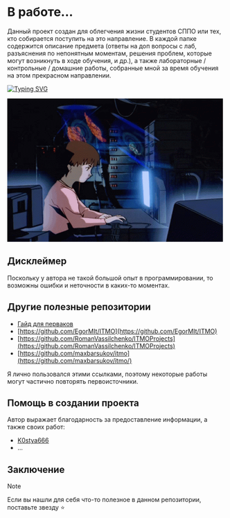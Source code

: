 # В работе...

Данный проект создан для облегчения жизни студентов СППО или тех, кто собирается поступить на это направление.
В каждой папке содержится описание предмета (ответы на доп вопросы с лаб, разъяснения по непонятным моментам, решения проблем, которые могут возникнуть в ходе обучения, и др.), а также лабораторные / контрольные / домашние работы, собранные мной за время обучения на этом прекрасном направлении.

[![Typing SVG](https://readme-typing-svg.herokuapp.com?color=%2336BCF7&width=500&lines=ИТМО+-+институт+тёплых+мужских+отношений)](https://git.io/typing-svg)

![](https://github.com/petrovviacheslav/myitmo/blob/main/materials/computer-nerds.gif)
<!---
![](https://github.com/petrovviacheslav/myitmo/blob/main/materials/cat-work-in-progress.gif)

> _(Обычный студент ВТ, которому сказали разобраться не понятно в чём, при этом он впервые узнал о такой технологии)_
-->
## Дисклеймер
Поскольку у автора не такой большой опыт в программировании, то возможны ошибки и неточности в каких-то моментах. 

## Другие полезные репозитории
- [Гайд для перваков](https://github.com/Imtjl/1st-year-guide)
- [https://github.com/EgorMIt/ITMO](https://github.com/EgorMIt/ITMO)
- [https://github.com/RomanVassilchenko/ITMOProjects](https://github.com/RomanVassilchenko/ITMOProjects)
- [https://github.com/maxbarsukov/itmo](https://github.com/maxbarsukov/itmo/)

Я лично пользовался этими ссылками, поэтому некоторые работы могут частично повторять первоисточники.

## Помощь в создании проекта
Автор выражает благодарность за предоставление информации, а также своих работ:
- [K0stya666](https://github.com/K0stya666)
- ...

## Заключение
> [!NOTE]
> Если вы нашли для себя что-то полезное в данном репозитории, поставьте звезду :star:
